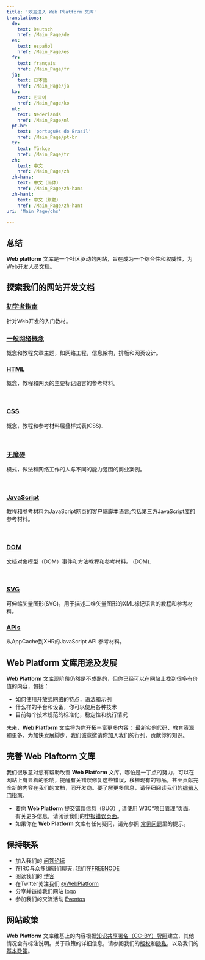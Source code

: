 ```yaml
---
title: '欢迎进入 Web Platform 文库'
translations:
  de:
    text: Deutsch
    href: /Main_Page/de
  es:
    text: español
    href: /Main_Page/es
  fr:
    text: français
    href: /Main_Page/fr
  ja:
    text: 日本語
    href: /Main_Page/ja
  ko:
    text: 한국어
    href: /Main_Page/ko
  nl:
    text: Nederlands
    href: /Main_Page/nl
  pt-br:
    text: 'português do Brasil'
    href: /Main_Page/pt-br
  tr:
    text: Türkçe
    href: /Main_Page/tr
  zh:
    text: 中文
    href: /Main_Page/zh
  zh-hans:
    text: 中文（简体）‎
    href: /Main_Page/zh-hans
  zh-hant:
    text: 中文（繁體）‎
    href: /Main_Page/zh-hant
uri: 'Main Page/chs'

---
```

## 总结

**Web platform** 文库是一个社区驱动的网站，旨在成为一个综合性和权威性，为Web开发人员文档。

## 探索我们的网站开发文档

<section class="topic-container"><div class="long-topic">
<div class="image icon-beginners">
</div><div class="inner">

### [初学者指南](/Beginners)

针对Web开发的入门教材。

</div></div><div class="long-topic">
<div class="image icon-concept">
</div><div class="inner">

### [一般网络概念](/concepts)

概念和教程文章主题，如网络工程，信息架构，排版和网页设计。

</div></div><div class="long-topic">
<div class="image icon-html">
</div><div class="inner">

### [HTML](/html)

概念，教程和网页的主要标记语言的参考材料。

</div></div><p>&nbsp;</p><div class="long-topic">
<div class="image icon-css">
</div><div class="inner">

### [CSS](/css)

概念，教程和参考材料层叠样式表(<abbr>CSS</abbr>).

</div></div><p>&nbsp;</p><div class="long-topic">
<div class="image icon-accessibility">
</div><div class="inner">

### [无障碍](/concepts/accessibility)

模式，做法和网络工作的人与不同的能力范围的商业案例。

</div></div><p>&nbsp;</p><div class="long-topic">
<div class="image icon-js">
</div><div class="inner">

### [JavaScript](/javascript)

教程和参考材料为JavaScript网页的客户端脚本语言;包括第三方JavaScript库的参考材料。

</div></div><p>&nbsp;</p><div class="long-topic">
<div class="image icon-dom">
</div><div class="inner">

### [DOM](/dom)

文档对象模型（DOM）事件和方法教程和参考材料。 (<abbr>DOM</abbr>).

</div></div><p>&nbsp;</p><div class="long-topic">
<div class="image icon-svg">
</div><div class="inner">

### [SVG](/svg)

可伸缩矢量图形(<abbr>SVG</abbr>)，用于描述二维矢量图形的<abbr>XML</abbr>标记语言的教程和参考材料。

</div></div><div class="long-topic">
<div class="image icon-api">
</div><div class="inner">

### [APIs](/apis)

从AppCache到XHR的JavaScript <abbr>API</abbr> 参考材料。

</div></div></section>


## Web Platform 文库用途及发展

**Web Platform** 文库现阶段仍然是不成熟的，但你已经可以在网站上找到很多有价值的内容，包括：

-   如何使用开放式网络的特点，语法和示例
-   什么样的平台和设备，你可以使用各种技术
-   目前每个技术规范的标准化，稳定性和执行情况

未来，**Web Platform** 文库将为你开拓丰富更多内容： 最新实例代码、教育资源和更多。为加快发展脚步，我们诚意邀请你加入我们的行列，贡献你的知识。

## 完善 **Web Plaftorm** 文库

我们很乐意对您有帮助改善 **Web Platform** 文库。哪怕是一丁点的努力，可以在网站上有显着的影响，提醒有关错误修复这些错误，移植现有的物品，甚至贡献完全新的内容在我们的文档，同开发商。要了解更多信息，请仔细阅读我们的[编辑入门指南](/WPD:Getting_Started)。

-   要向 **Web Platform** 提交错误信息（<abbr>BUG</abbr>）, 请使用 [W3C“项目管理”页面](https://www.w3.org/Bugs/Public/enter_bug.cgi?product=webplatform.org)。 有关更多信息，请阅读我们的[申报错误页面](/WPD:Filing_Bugs)。
-   如果你在 **Web Platform** 文库有任何疑问，请先参照 [常见问题](/WPD:FAQ)里的提示。

## 保持联系

-   加入我们的 [问答论坛](http://talk.webplatform.org/forums/)
-   在<abbr>IRC</abbr>与众多编辑们聊天: 我们在[FREENODE](irc://chat.freenode.net#webplatform)
-   阅读我们的 [博客](http://blog.webplatform.org/)
-   在Twitter关注我们 [@WebPlatform](https://twitter.com/webplatform)
-   分享并链接我们网站 [logo](http://webplatform.org/logo)
-   参加我们的交流活动 [Eventos](/WPD:Community/Community_Events)

## 网站政策

**Web Platform** 文库维基上的内容根据[知识共享署名（CC-BY）牌照](/Template:CC-by-3.0)建立，其他情况会有标注说明。关于政策的详细信息，请参阅我们的[版权](/WPD:Copyright)和[隐私](/WPD:Privacy)，以及我们的[基本政策](/WPD:Policy)。

